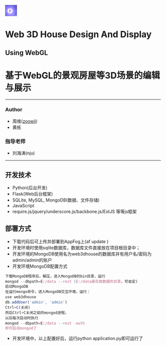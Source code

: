 ![3dhouse](static/img/favicon.ico)
# Web 3D House Design And Display
## Using WebGL
# 基于WebGL的景观房屋等3D场景的编辑与展示
---
### Author
* 周维([zoowii](https://github.com/zoowii))
* 黄栋

### 指导老师
* 刘海涛(nju)

---
## 开发技术
* Python(后台开发)
* Flask(Web后台框架)
* SQLite, MySQL, MongoDB(数据、文件存储)
* JavaScript
* require.js/jquery/underscore.js/backbone.js/ExtJS 等等js框架

## 部署方式
* 下载代码后可上传并部署到AppFog上(af update <project-name>)
* 开发环境时使用sqlite数据库，数据库文件直接放在项目根目录中；
* 开发环境的MongoDB使用名为web3dhouse的数据库并有用户名/密码为admin/admin的账户
* 开发环境MongoDB配置方式
```JavaScript
下载MongoDB程序后，解压，进入MongoDB的bin目录，运行
mongod --dbpath=E:/data --rest (E:/data是存放数据的目录，可自定)
启动MongoDB
在运行mongo命令，进入MongoDB交互环境，运行：
use web3dhouse
db.addUser('admin', 'admin')
Ctrl+C(关闭)
然后Ctrl+C关闭之前的mongod进程。
以后每次启动时执行
mongod --dbpath=E:/data --rest -auth
即可启动mongod了
```

* 开发环境中，以上配置好后，运行python application.py即可运行了
